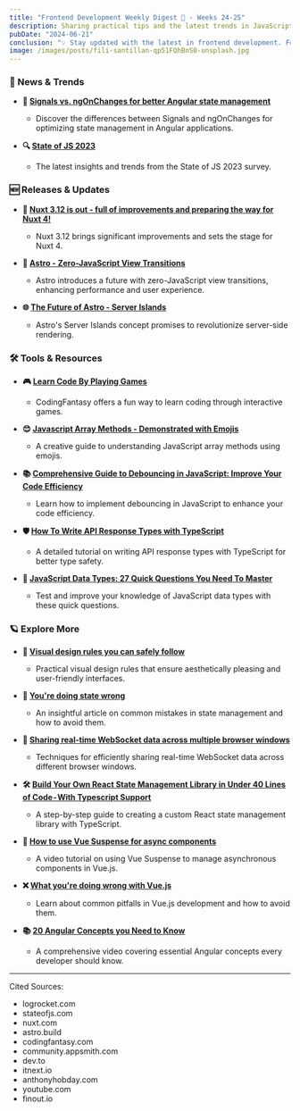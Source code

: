```yaml
---
title: "Frontend Development Weekly Digest 🌸 - Weeks 24-25"
description: Sharing practical tips and the latest trends in JavaScript
pubDate: "2024-06-21"
conclusion: "💡 Stay updated with the latest in frontend development. Follow the links for more insights."
image: /images/posts/fili-santillan-qp51FQhBnS0-unsplash.jpg
---
```


### 📢 News & Trends

- **🌟 [Signals vs. ngOnChanges for better Angular state management](https://blog.logrocket.com/signals-vs-ngonchanges-angular-state-management/)**

  - Discover the differences between Signals and ngOnChanges for optimizing state management in Angular applications.

- **🔍 [State of JS 2023](https://2023.stateofjs.com/en-US/)**
  - The latest insights and trends from the State of JS 2023 survey.

### 🆕 Releases & Updates

- **🚀 [Nuxt 3.12 is out - full of improvements and preparing the way for Nuxt 4!](https://nuxt.com/blog/v3-12)**

  - Nuxt 3.12 brings significant improvements and sets the stage for Nuxt 4.

- **🔮 [Astro - Zero-JavaScript View Transitions](https://astro.build/blog/future-of-astro-zero-js-view-transitions)**

  - Astro introduces a future with zero-JavaScript view transitions, enhancing performance and user experience.

- **🌐 [The Future of Astro - Server Islands](https://astro.build/blog/future-of-astro-server-islands)**
  - Astro's Server Islands concept promises to revolutionize server-side rendering.

### 🛠 Tools & Resources

- **🎮 [Learn Code By Playing Games](https://codingfantasy.com/)**

  - CodingFantasy offers a fun way to learn coding through interactive games.

- **😊 [Javascript Array Methods - Demonstrated with Emojis](https://community.appsmith.com/content/guide/javascript-array-methods-demonstrated-emojis)**

  - A creative guide to understanding JavaScript array methods using emojis.

- **📚 [Comprehensive Guide to Debouncing in JavaScript: Improve Your Code Efficiency](https://dev.to/dipakahirav/understanding-debouncing-in-javascript-5g30)**

  - Learn how to implement debouncing in JavaScript to enhance your code efficiency.

- **🛡️ [How To Write API Response Types with TypeScript](https://itnext.io/how-to-write-api-response-types-with-typescript-f8152ddd43dd)**

  - A detailed tutorial on writing API response types with TypeScript for better type safety.

- **🔢 [JavaScript Data Types: 27 Quick Questions You Need To Master](https://dev.to/_ndeyefatoudiop/javascript-data-types-27-quick-questions-you-need-to-master-1828)**

  - Test and improve your knowledge of JavaScript data types with these quick questions.

### 🪐 Explore More

- **🎨 [Visual design rules you can safely follow](https://anthonyhobday.com/sideprojects/saferules/)**

  - Practical visual design rules that ensure aesthetically pleasing and user-friendly interfaces.

- **🧩 [You're doing state wrong](https://dev.to/kl13nt/youre-doing-state-wrong-2ch8)**

  - An insightful article on common mistakes in state management and how to avoid them.

- **🔗 [Sharing real-time WebSocket data across multiple browser windows](https://itnext.io/sharing-real-time-websocket-data-across-multiple-browser-windows-4e0538dd7563)**

  - Techniques for efficiently sharing real-time WebSocket data across different browser windows.

- **🛠️ [Build Your Own React State Management Library in Under 40 Lines of Code - With Typescript Support](https://www.finout.io/blog/build-your-own-react-state-management-library-in-under-40-lines-of-code-with-typescript-support-hji)**

  - A step-by-step guide to creating a custom React state management library with TypeScript.

- **🎥 [How to use Vue Suspense for async components](https://www.youtube.com/watch?v=GQpKm_CNH4A)**

  - A video tutorial on using Vue Suspense to manage asynchronous components in Vue.js.

- **❌ [What you're doing wrong with Vue.js](https://www.youtube.com/watch?v=mYtoU491aBU)**

  - Learn about common pitfalls in Vue.js development and how to avoid them.

- **📚 [20 Angular Concepts you Need to Know](https://www.youtube.com/watch?v=RedkSCxVPbw)**
  - A comprehensive video covering essential Angular concepts every developer should know.

---

Cited Sources:

- logrocket.com
- stateofjs.com
- nuxt.com
- astro.build
- codingfantasy.com
- community.appsmith.com
- dev.to
- itnext.io
- anthonyhobday.com
- youtube.com
- finout.io
